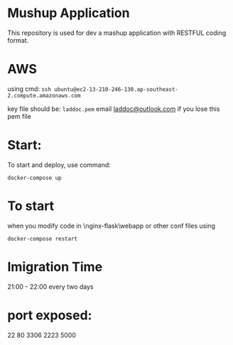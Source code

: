 # Mushup Application

This repository is used for dev a mashup application with RESTFUL coding format.

# AWS
using cmd:
```ssh ubuntu@ec2-13-210-246-130.ap-southeast-2.compute.amazonaws.com```

key file should be: ```laddoc.pem```   email laddoc@outlook.com if you lose this pem file

# Start:
To start and deploy, use command:

```docker-compose up```

# To start
when you modify code in \nginx-flask\webapp or other conf files using

```docker-compose restart```

# Imigration Time
21:00 - 22:00 every two days

# port exposed:
22 80 3306 2223 5000